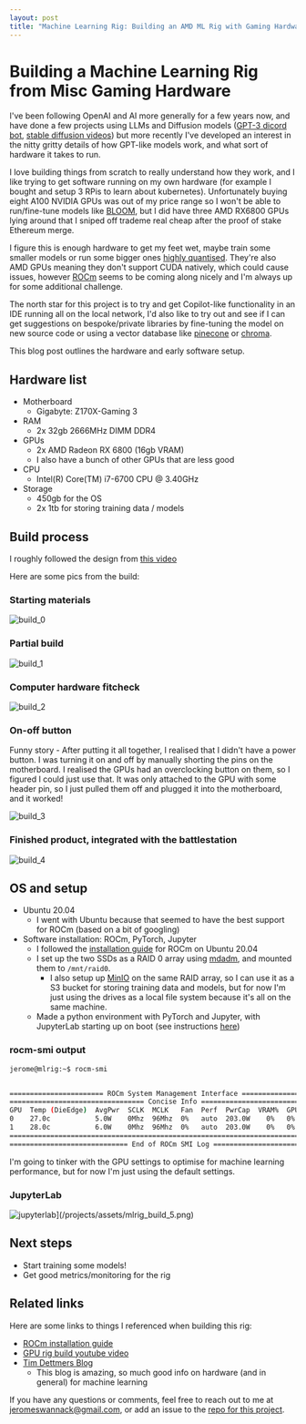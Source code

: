 ```yaml
---
layout: post
title: "Machine Learning Rig: Building an AMD ML Rig with Gaming Hardware"
---
```


# Building a Machine Learning Rig from Misc Gaming Hardware

I've been following OpenAI and AI more generally for a few years now, and have done a few projects using LLMs and Diffusion models ([GPT-3 dicord bot](https://github.com/jerome3o/gpt3-discord-bot), [stable diffusion videos](https://github.com/jerome3o/stable-diffusion/blob/main/scratch.ipynb)) but more recently I've developed an interest in the nitty gritty details of how GPT-like models work, and what sort of hardware it takes to run.

I love building things from scratch to really understand how they work, and I like trying to get software running on my own hardware (for example I bought and setup 3 RPis to learn about kubernetes). Unfortunately buying eight A100 NVIDIA GPUs was out of my price range so I won't be able to run/fine-tune models like [BLOOM](https://huggingface.co/bigscience/bloom), but I did have three AMD RX6800 GPUs lying around that I sniped off trademe real cheap after the proof of stake Ethereum merge. 

I figure this is enough hardware to get my feet wet, maybe train some smaller models or run some bigger ones [highly quantised](https://timdettmers.com/2022/08/17/llm-int8-and-emergent-features/). They're also AMD GPUs meaning they don't support CUDA natively, which could cause issues, however [ROCm](https://github.com/RadeonOpenCompute/ROCm) seems to be coming along nicely and I'm always up for some additional challenge.

The north star for this project is to try and get Copilot-like functionality in an IDE running all on the local network, I'd also like to try out and see if I can get suggestions on bespoke/private libraries by fine-tuning the model on new source code or using a vector database like [pinecone](https://www.pinecone.io/) or [chroma](https://www.trychroma.com/).

This blog post outlines the hardware and early software setup.

## Hardware list

* Motherboard
  * Gigabyte: Z170X-Gaming 3
* RAM 
  * 2x 32gb 2666MHz DIMM DDR4
* GPUs
  * 2x AMD Radeon RX 6800 (16gb VRAM)
  * I also have a bunch of other GPUs that are less good
* CPU
  * Intel(R) Core(TM) i7-6700 CPU @ 3.40GHz
* Storage
  * 450gb for the OS
  * 2x 1tb for storing training data / models

## Build process

I roughly followed the design from [this video](https://www.youtube.com/watch?v=WImVHF9rrC0)

Here are some pics from the build:

### Starting materials

![build_0](/projects/assets/mlrig_build_0.jpg)

### Partial build

![build_1](/projects/assets/mlrig_build_1.jpg)

### Computer hardware fitcheck

![build_2](/projects/assets/mlrig_build_2.jpg)

### On-off button

Funny story - After putting it all together, I realised that I didn't have a power button. I was turning it on and off by manually shorting the pins on the motherboard. I realised the GPUs had an overclocking button on them, so I figured I could just use that. It was only attached to the GPU with some header pin, so I just pulled them off and plugged it into the motherboard, and it worked!

![build_3](/projects/assets/mlrig_build_3.jpg)

### Finished product, integrated with the battlestation

![build_4](/projects/assets/mlrig_build_4.jpg)

## OS and setup

* Ubuntu 20.04
  * I went with Ubuntu because that seemed to have the best support for ROCm (based on a bit of googling)
* Software installation: ROCm, PyTorch, Jupyter
  * I followed the [installation guide](https://docs.amd.com/bundle/ROCm-Getting-Started-Guide-v5.3/page/How_to_Install_ROCm.html) for ROCm on Ubuntu 20.04
  * I set up the two SSDs as a RAID 0 array using [mdadm](https://wiki.archlinux.org/title/mdadm), and mounted them to `/mnt/raid0`. 
    * I also setup up [MinIO](https://min.io/) on the same RAID array, so I can use it as a S3 bucket for storing training data and models, but for now I'm just using the drives as a local file system because it's all on the same machine.
  * Made a python environment with PyTorch and Jupyter, with JupyterLab starting up on boot (see instructions [here](https://github.com/jerome3o/pytorch_tut#setup))
  
### rocm-smi output
```sh
jerome@mlrig:~$ rocm-smi


======================= ROCm System Management Interface =======================
================================= Concise Info =================================
GPU  Temp (DieEdge)  AvgPwr  SCLK  MCLK   Fan  Perf  PwrCap  VRAM%  GPU%  
0    27.0c           5.0W    0Mhz  96Mhz  0%   auto  203.0W    0%   0%    
1    28.0c           6.0W    0Mhz  96Mhz  0%   auto  203.0W    0%   0%    
================================================================================
============================= End of ROCm SMI Log ==============================

```

I'm going to tinker with the GPU settings to optimise for machine learning performance, but for now I'm just using the default settings.

### JupyterLab

![jupyterlab](/projects/assets/mlrig_build_jupyterlab.png)](/projects/assets/mlrig_build_5.png)


## Next steps
* Start training some models!
* Get good metrics/monitoring for the rig


## Related links

Here are some links to things I referenced when building this rig:
* [ROCm installation guide](https://docs.amd.com/bundle/ROCm-Getting-Started-Guide-v5.3/page/How_to_Install_ROCm.html)
* [GPU rig build youtube video](https://www.youtube.com/watch?v=WImVHF9rrC0)
* [Tim Dettmers Blog](https://timdettmers.com/2018/12/16/deep-learning-hardware-guide/)
  * This blog is amazing, so much good info on hardware (and in general) for machine learning

If you have any questions or comments, feel free to reach out to me at jeromeswannack@gmail.com, or add an issue to the [repo for this project](https://github.com/jerome3o/pytorch_tut#setup).
